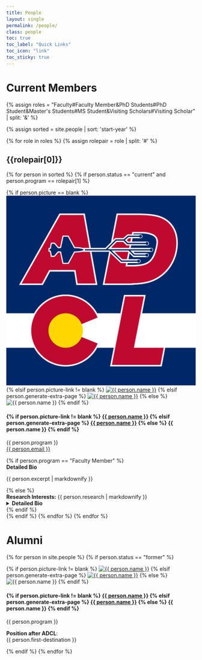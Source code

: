 ```yaml
---
title: People 
layout: single 
permalink: /people/
class: people
toc: true
toc_label: "Quick Links"
toc_icon: "link"
toc_sticky: true
---
```


# Current Members

{% assign roles = "Faculty#Faculty Member&PhD Students#PhD Student&Master's Students#MS Student&Visiting Scholars#Visiting Scholar" | split: '&' %}

{% assign sorted = site.people | sort: 'start-year' %}

{% for role in roles %}
{% assign rolepair = role | split: '#' %}
## {{rolepair[0]}}
{% for person in sorted %}
{% if person.status == "current" and person.program == rolepair[1] %}
<div class="person">
<div class="person-basic">
<div class="person-img">
{% if person.picture == blank %}
<img src="/assets/logos/ADCL-square.svg" alt="{{ person.name }}" title="{{ person.name }}" class="person-img">
{% elsif person.picture-link != blank %}
<a href="{{ person.picture-link }}" target="_blank"><img src="{{ site.baseurl }}{{ person.picture }}" alt="{{ person.name }}" title="{{ person.name }}" class="person-img"></a>
{% elsif person.generate-extra-page %}
<a href="{{ site.baseurl }}{{ person.url }}" target="_blank"><img src="{{ site.baseurl }}{{ person.picture }}" alt="{{ person.name }}" title="{{ person.name }}" class="person-img"></a>
{% else %}
<img src="{{ site.baseurl }}{{ person.picture }}" alt="{{ person.name }}" title="{{ person.name }}" class="person-img">
{% endif %}
</div>
<div class="person-info">
<h4>
{% if person.picture-link != blank %}
<a href="{{ person.header-link }}" target="_blank">{{ person.name }}</a>
{% elsif person.generate-extra-page %}
<a href="{{ site.baseurl }}{{ person.url }}" target="_blank">{{ person.name }}</a>
{% else %}
{{ person.name }}
{% endif %}
</h4>
    <p>{{ person.program }}<br>
    <a href="mailto:{{ person.email }}">{{ person.email }}</a></p>
</div>
</div>
{% if person.program == "Faculty Member" %}
<div class="person-section">
    <summary><b>Detailed Bio</b></summary>
    <div class="person-bio">
        <p>{{ person.excerpt | markdownify }}</p>
    </div>
</div>
{% else %}
<div class="person-section">
    <summary><b>Research Interests:</b> {{ person.research | markdownify }}</summary>
<details>
    <summary><b>Detailed Bio</b></summary>
    <div class="person-bio">
        <p>{{ person.excerpt | markdownify }}</p>
    </div>
</details>

</div>
{% endif %}
<!-- <div class="person-bio">
    <p>{{ person.excerpt | markdownify }}</p>
</div> -->
</div>
{% endif %}
{% endfor %}
{% endfor %}
<br>

# Alumni

{% for person in site.people %}
{% if person.status == "former" %}
<div class="person">
<div class="person-basic">
<div class="person-img">
{% if person.picture-link != blank %}
<a href="{{ person.picture-link }}" target="_blank"><img src="{{ site.baseurl }}{{ person.picture }}" alt="{{ person.name }}" title="{{ person.name }}" class="person-img"></a>
{% elsif person.generate-extra-page %}
<a href="{{ site.baseurl }}{{ person.url }}" target="_blank"><img src="{{ site.baseurl }}{{ person.picture }}" alt="{{ person.name }}" title="{{ person.name }}" class="person-img"></a>
{% else %}
<img src="{{ site.baseurl }}{{ person.picture }}" alt="{{ person.name }}" title="{{ person.name }}" class="person-img">
{% endif %}
</div>
<div class="person-info">
<h4>
{% if person.picture-link != blank %}
<a href="{{ person.header-link }}" target="_blank">{{ person.name }}</a>
{% elsif person.generate-extra-page %}
<a href="{{ site.baseurl }}{{ person.url }}" target="_blank">{{ person.name }}</a>
{% else %}
{{ person.name }}
{% endif %}
</h4>
<p>{{ person.program }}</p>
</div>
</div>
<div class="person-section">
    <p><b>Position after ADCL</b>: <br>{{ person.first-destination }}</p>
</div>

</div>
{% endif %}
{% endfor %}

